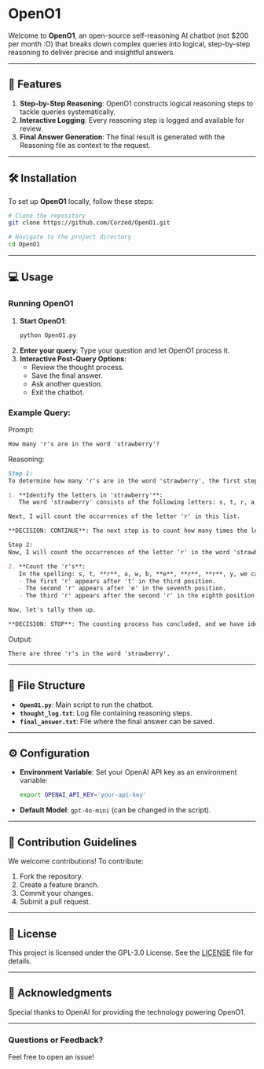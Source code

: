 # OpenO1

Welcome to **OpenO1**, an open-source self-reasoning AI chatbot (not $200 per month :O) that breaks down complex queries into logical, step-by-step reasoning to deliver precise and insightful answers.

---

## 🚀 Features

1. **Step-by-Step Reasoning**: OpenO1 constructs logical reasoning steps to tackle queries systematically.
2. **Interactive Logging**: Every reasoning step is logged and available for review.
4. **Final Answer Generation**: The final result is generated with the Reasoning file as context to the request.

---

## 🛠️ Installation

To set up **OpenO1** locally, follow these steps:

```bash
# Clone the repository
git clone https://github.com/Corzed/OpenO1.git

# Navigate to the project directory
cd OpenO1
```

---

## 💻 Usage

### Running OpenO1
1. **Start OpenO1**:
   ```bash
   python OpenO1.py
   ```
2. **Enter your query**: Type your question and let OpenO1 process it.
3. **Interactive Post-Query Options**:
   - Review the thought process.
   - Save the final answer.
   - Ask another question.
   - Exit the chatbot.

### Example Query:
Prompt:
```markdown
How many 'r's are in the word 'strawberry'?
```

Reasoning:
```markdown
Step 1:
To determine how many 'r's are in the word 'strawberry', the first step is to analyze the spelling of the word itself. 

1. **Identify the letters in 'strawberry'**:  
   The word 'strawberry' consists of the following letters: s, t, r, a, w, b, e, r, r, y.

Next, I will count the occurrences of the letter 'r' in this list.

**DECISION: CONTINUE**: The next step is to count how many times the letter 'r' appears in the word 'strawberry'.

Step 2:
Now, I will count the occurrences of the letter 'r' in the word 'strawberry':

2. **Count the 'r's**:  
   In the spelling: s, t, **r**, a, w, b, **e**, **r**, **r**, y, we can identify the positions of the 'r's:
   - The first 'r' appears after 't' in the third position.
   - The second 'r' appears after 'e' in the seventh position.
   - The third 'r' appears after the second 'r' in the eighth position.

Now, let's tally them up. 

**DECISION: STOP**: The counting process has concluded, and we have identified that there are a total of **three 'r's** in the word 'strawberry'.
```

Output:
```markdown
There are three 'r's in the word 'strawberry'.
```

---

## 📂 File Structure

- **`OpenO1.py`**: Main script to run the chatbot.
- **`thought_log.txt`**: Log file containing reasoning steps.
- **`final_answer.txt`**: File where the final answer can be saved.

---

## ⚙️ Configuration

- **Environment Variable**: Set your OpenAI API key as an environment variable:
  ```bash
  export OPENAI_API_KEY='your-api-key'
  ```

- **Default Model**: `gpt-4o-mini` (can be changed in the script).

---

## 🤝 Contribution Guidelines

We welcome contributions! To contribute:
1. Fork the repository.
2. Create a feature branch.
3. Commit your changes.
4. Submit a pull request.

---

## 📝 License

This project is licensed under the GPL-3.0 License. See the [LICENSE](LICENSE) file for details.

---

## 🧠 Acknowledgments

Special thanks to OpenAI for providing the technology powering OpenO1.

---

### Questions or Feedback?

Feel free to open an issue!

